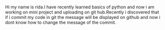 Hi my name is rida.I have recently learned basics of python and now i am working on mini project and uploading on git hub.Recently i discovered that if i commit my code in git the message will be displayed on github and now i dont know how to change the message of the commit.

